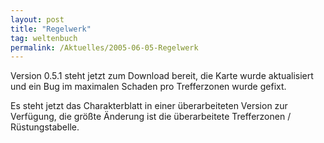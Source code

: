 ```yaml
---
layout: post
title: "Regelwerk"
tag: weltenbuch
permalink: /Aktuelles/2005-06-05-Regelwerk
---
```


<p>Version 0.5.1 steht jetzt zum Download bereit, die Karte wurde aktualisiert und ein Bug im maximalen Schaden pro Trefferzonen wurde gefixt.</p>
<p>Es steht jetzt das Charakterblatt in einer &uuml;berarbeiteten Version zur Verf&uuml;gung, die gr&ouml;&szlig;te &Auml;nderung ist die &uuml;berarbeitete Trefferzonen / R&uuml;stungstabelle.</p>


